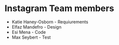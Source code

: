 # Instagram Team members

- Katie Haney-Osborn - Requiurements
- Elfaz Mandefro - Design
- Esi Mena - Code
- Max Seybert - Test